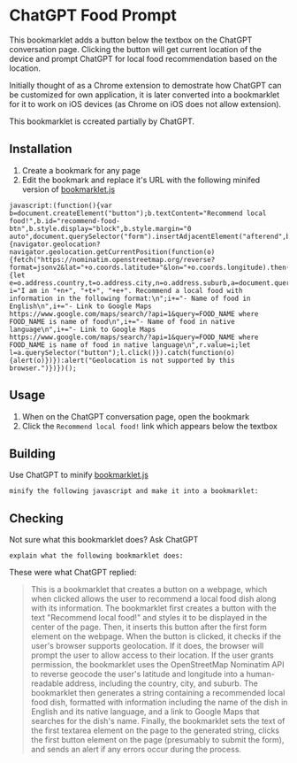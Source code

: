 # ChatGPT Food Prompt

This bookmarklet adds a button below the textbox on the ChatGPT conversation page. Clicking the button will get current location of the device and prompt ChatGPT for local food recommendation based on the location.

Initially thought of as a Chrome extension to demostrate how ChatGPT can be customized for own application, it is later converted into a bookmarklet for it to work on iOS devices (as Chrome on iOS does not allow extension).

This bookmarklet is ccreated partially by ChatGPT.

## Installation
1. Create a bookmark for any page
2. Edit the bookmark and replace it's URL with the following minifed version of [bookmarklet.js](https://github.com/stevesng/chatgpt-food-prompt/blob/main/bookmarklet.js)
```
javascript:(function(){var b=document.createElement("button");b.textContent="Recommend local food!",b.id="recommend-food-btn",b.style.display="block",b.style.margin="0 auto",document.querySelector("form").insertAdjacentElement("afterend",b),b.addEventListener("click",function(){navigator.geolocation?navigator.geolocation.getCurrentPosition(function(o){fetch("https://nominatim.openstreetmap.org/reverse?format=jsonv2&lat="+o.coords.latitude+"&lon="+o.coords.longitude).then(o=>o.json()).then(function(o){let e=o.address.country,t=o.address.city,n=o.address.suburb,a=document.querySelector("form"),r=a.querySelector("textarea");var i="I am in "+n+", "+t+", "+e+". Recommend a local food with information in the following format:\n";i+="- Name of food in English\n",i+="- Link to Google Maps https://www.google.com/maps/search/?api=1&query=FOOD_NAME where FOOD_NAME is name of food\n",i+="- Name of food in native language\n",i+="- Link to Google Maps https://www.google.com/maps/search/?api=1&query=FOOD_NAME where FOOD_NAME is name of food in native language\n",r.value=i;let l=a.querySelector("button");l.click()}).catch(function(o){alert(o)})}):alert("Geolocation is not supported by this browser.")})})();
```

## Usage
1. When on the ChatGPT conversation page, open the bookmark
2. Click the `Recommend local food!` link which appears below the textbox

## Building
Use ChatGPT to minify [bookmarklet.js](https://github.com/stevesng/chatgpt-food-prompt/blob/main/bookmarklet.js)
```
minify the following javascript and make it into a bookmarklet:
```

## Checking
Not sure what this bookmarklet does? Ask ChatGPT
```
explain what the following bookmarklet does:
```

These were what ChatGPT replied:
> This is a bookmarklet that creates a button on a webpage, which when clicked allows the user to recommend a local food dish along with its information. The bookmarklet first creates a button with the text "Recommend local food!" and styles it to be displayed in the center of the page. Then, it inserts this button after the first form element on the webpage.
> When the button is clicked, it checks if the user's browser supports geolocation. If it does, the browser will prompt the user to allow access to their location. If the user grants permission, the bookmarklet uses the OpenStreetMap Nominatim API to reverse geocode the user's latitude and longitude into a human-readable address, including the country, city, and suburb. The bookmarklet then generates a string containing a recommended local food dish, formatted with information including the name of the dish in English and its native language, and a link to Google Maps that searches for the dish's name. Finally, the bookmarklet sets the text of the first textarea element on the page to the generated string, clicks the first button element on the page (presumably to submit the form), and sends an alert if any errors occur during the process.
